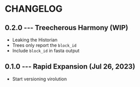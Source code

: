 # CHANGELOG

## 0.2.0 --- Treecherous Harmony (WIP)

- Leaking the Historian
- Trees only report the `block_id`
- Include `block_id` in fasta output

## 0.1.0 --- Rapid Expansion (Jul 26, 2023)

- Start versioning virolution

